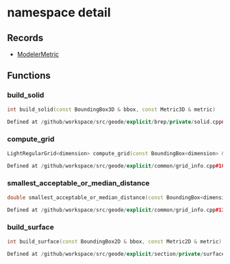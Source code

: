 # namespace detail



## Records

* [ModelerMetric](ModelerMetric.md)


## Functions

### build_solid

```cpp
int build_solid(const BoundingBox3D & bbox, const Metric3D & metric)
```

```cpp
Defined at /github/workspace/src/geode/explicit/brep/private/solid.cpp#162
```

### compute_grid

```cpp
LightRegularGrid<dimension> compute_grid(const BoundingBox<dimension> & bbox, double cell_size, bool adapt_bbox_to_cell_size)
```

```cpp
Defined at /github/workspace/src/geode/explicit/common/grid_info.cpp#103
```

### smallest_acceptable_or_median_distance

```cpp
double smallest_acceptable_or_median_distance(const BoundingBox<dimension> & bbox, const NNSearch<dimension> & points_search)
```

```cpp
Defined at /github/workspace/src/geode/explicit/common/grid_info.cpp#136
```

### build_surface

```cpp
int build_surface(const BoundingBox2D & bbox, const Metric2D & metric)
```

```cpp
Defined at /github/workspace/src/geode/explicit/section/private/surface.cpp#148
```



